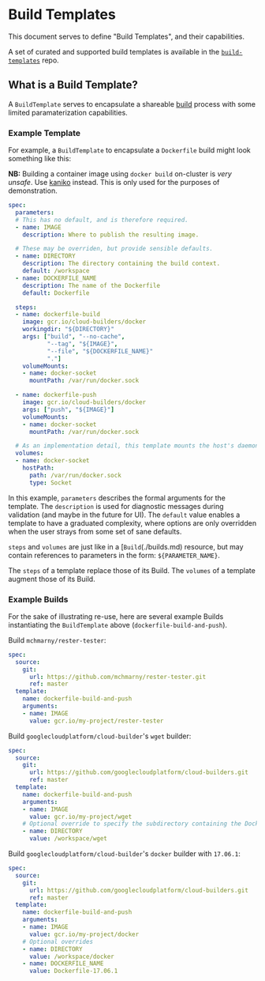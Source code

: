 # Build Templates

This document serves to define "Build Templates", and their capabilities.

A set of curated and supported build templates is available in the
[`build-templates`](https://github.com/elafros/build-templates) repo.

## What is a Build Template?

A `BuildTemplate` serves to encapsulate a shareable [build](./builds.md)
process with some limited paramaterization capabilities.

### Example Template

For example, a `BuildTemplate` to encapsulate a `Dockerfile` build might look
something like this:

**NB:** Building a container image using `docker build` on-cluster is _very
unsafe_. Use [kaniko](https://github.com/GoogleContainerTools/kaniko) instead.
This is only used for the purposes of demonstration.

```yaml
spec:
  parameters:
  # This has no default, and is therefore required.
  - name: IMAGE
    description: Where to publish the resulting image.

  # These may be overriden, but provide sensible defaults.
  - name: DIRECTORY
    description: The directory containing the build context.
    default: /workspace
  - name: DOCKERFILE_NAME
    description: The name of the Dockerfile
    default: Dockerfile

  steps:
  - name: dockerfile-build
    image: gcr.io/cloud-builders/docker
    workingdir: "${DIRECTORY}"
    args: ["build", "--no-cache",
           "--tag", "${IMAGE}",
           "--file", "${DOCKERFILE_NAME}"
           "."]
    volumeMounts:
    - name: docker-socket
      mountPath: /var/run/docker.sock

  - name: dockerfile-push
    image: gcr.io/cloud-builders/docker
    args: ["push", "${IMAGE}"]
    volumeMounts:
    - name: docker-socket
      mountPath: /var/run/docker.sock

  # As an implementation detail, this template mounts the host's daemon socket.
  volumes:
  - name: docker-socket
    hostPath:
      path: /var/run/docker.sock
      type: Socket
```

In this example, `parameters` describes the formal arguments for the template.
The `description` is used for diagnostic messages during validation (and maybe
in the future for UI). The `default` value enables a template to have a
graduated complexity, where options are only overridden when the user strays
from some set of sane defaults.

`steps` and `volumes` are just like in a [`Build`(./builds.md) resource, but
may contain references to parameters in the form: `${PARAMETER_NAME}`.

The `steps` of a template replace those of its Build. The `volumes` of a
template augment those of its Build.

### Example Builds

For the sake of illustrating re-use, here are several example Builds
instantiating the `BuildTemplate` above (`dockerfile-build-and-push`).

Build `mchmarny/rester-tester`:
```yaml
spec:
  source:
    git:
      url: https://github.com/mchmarny/rester-tester.git
      ref: master
  template:
    name: dockerfile-build-and-push
    arguments:
    - name: IMAGE
      value: gcr.io/my-project/rester-tester
```

Build `googlecloudplatform/cloud-builder`'s `wget` builder:
```yaml
spec:
  source:
    git:
      url: https://github.com/googlecloudplatform/cloud-builders.git
      ref: master
  template:
    name: dockerfile-build-and-push
    arguments:
    - name: IMAGE
      value: gcr.io/my-project/wget
    # Optional override to specify the subdirectory containing the Dockerfile
    - name: DIRECTORY
      value: /workspace/wget
```

Build `googlecloudplatform/cloud-builder`'s `docker` builder with `17.06.1`:
```yaml
spec:
  source:
    git:
      url: https://github.com/googlecloudplatform/cloud-builders.git
      ref: master
  template:
    name: dockerfile-build-and-push
    arguments:
    - name: IMAGE
      value: gcr.io/my-project/docker
    # Optional overrides
    - name: DIRECTORY
      value: /workspace/docker
    - name: DOCKERFILE_NAME
      value: Dockerfile-17.06.1
```
